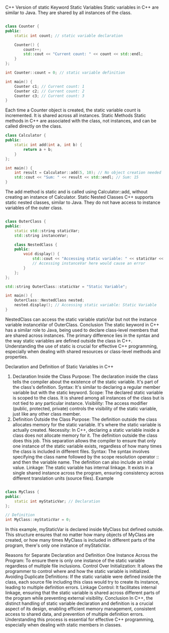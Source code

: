C++ Version of static Keyword
Static Variables
Static variables in C++ are similar to Java. They are shared by all instances of the class.
```cpp

class Counter {
public:
    static int count; // static variable declaration

    Counter() {
        count++;
        std::cout << "Current count: " << count << std::endl;
    }
};

int Counter::count = 0; // static variable definition

int main() {
    Counter c1; // Current count: 1
    Counter c2; // Current count: 2
    Counter c3; // Current count: 3
}
``````

Each time a Counter object is created, the static variable count is incremented. It is shared across all instances.
Static Methods
Static methods in C++ are associated with the class, not instances, and can be called directly on the class.
```cpp
class Calculator {
public:
    static int add(int a, int b) {
        return a + b;
    }
};

int main() {
    int result = Calculator::add(5, 10); // No object creation needed
    std::cout << "Sum: " << result << std::endl; // Sum: 15
}
```

The add method is static and is called using Calculator::add, without creating an instance of Calculator.
Static Nested Classes
C++ supports static nested classes, similar to Java. They do not have access to instance variables of the outer class.
```cpp

class OuterClass {
public:
    static std::string staticVar;
    std::string instanceVar;

    class NestedClass {
    public:
        void display() {
            std::cout << "Accessing static variable: " << staticVar << std::endl;
            // Accessing instanceVar here would cause an error
        }
    };
};

std::string OuterClass::staticVar = "Static Variable";

int main() {
    OuterClass::NestedClass nested;
    nested.display(); // Accessing static variable: Static Variable
}
```

NestedClass can access the static variable staticVar but not the instance variable instanceVar of OuterClass.
Conclusion
The static keyword in C++ has a similar role to Java, being used to declare class-level members that are shared across instances.
The primary difference lies in the syntax and the way static variables are defined outside the class in C++.
Understanding the use of static is crucial for effective C++ programming, especially when dealing with shared resources or class-level methods and properties.


Declaration and Definition of Static Variables in C++
1. Declaration Inside the Class
Purpose: The declaration inside the class tells the compiler about the existence of the static variable. It's part of the class's definition.
Syntax: It's similar to declaring a regular member variable but with the static keyword.
Scope: The declared static variable is scoped to the class. It is shared among all instances of the class but is not tied to any particular instance.
Visibility: The access modifier (public, protected, private) controls the visibility of the static variable, just like any other class member.
2. Definition Outside the Class
Purpose: The definition outside the class allocates memory for the static variable. It's where the static variable is actually created.
Necessity: In C++, declaring a static variable inside a class does not allocate memory for it. The definition outside the class does this job. This separation allows the compiler to ensure that only one instance of the static variable exists, regardless of how many times the class is included in different files.
Syntax: The syntax involves specifying the class name followed by the scope resolution operator :: and then the variable name. The definition can also include an initial value.
Linkage: The static variable has internal linkage. It exists in a single shared instance across the program, ensuring consistency across different translation units (source files).
Example

```cpp

class MyClass {
public:
    static int myStaticVar; // Declaration
};

// Definition
int MyClass::myStaticVar = 0;

```

In this example, myStaticVar is declared inside MyClass but defined outside. This structure ensures that no matter how many objects of MyClass are created, or how many times MyClass is included in different parts of the program, there's only one instance of myStaticVar.

Reasons for Separate Declaration and Definition
One Instance Across the Program: To ensure there is only one instance of the static variable regardless of multiple file inclusions.
Control Over Initialization: It allows the programmer to control where and how the static variable is initialized.
Avoiding Duplicate Definitions: If the static variable were defined inside the class, each source file including this class would try to create its instance, leading to multiple definition errors.
Linkage Control: It facilitates internal linkage, ensuring that the static variable is shared across different parts of the program while preventing external visibility.
Conclusion
In C++, the distinct handling of static variable declaration and definition is a crucial aspect of its design, enabling efficient memory management, consistent access to shared data, and prevention of multiple definition errors. Understanding this process is essential for effective C++ programming, especially when dealing with static members in classes.